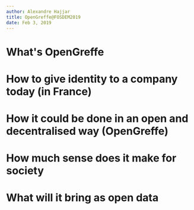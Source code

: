 ```yaml
---
author: Alexandre Hajjar
title: OpenGreffe@FOSDEM2019
date: Feb 3, 2019
---
```


# What's OpenGreffe

# How to give identity to a company today (in France)

# How it could be done in an open and decentralised way (OpenGreffe)

# How much sense does it make for society

# What will it bring as open data
